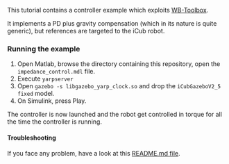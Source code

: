 This tutorial contains a controller example which exploits [WB-Toolbox](https://github.com/robotology/WB-Toolbox).

It implements a PD plus gravity compensation (which in its nature is quite generic), but references are targeted to the iCub robot.

### Running the example

1. Open Matlab, browse the directory containing this repository, open the `impedance_control.mdl` file.
2. Execute `yarpserver`
3. Open `gazebo -s libgazebo_yarp_clock.so` and drop the `iCubGazeboV2_5 fixed` model.
4. On Simulink, press Play.

The controller is now launched and the robot get controlled in torque for all the time the controller is running.

#### Troubleshooting

If you face any problem, have a look at this [README.md file](https://github.com/robotology/WB-Toolbox).
